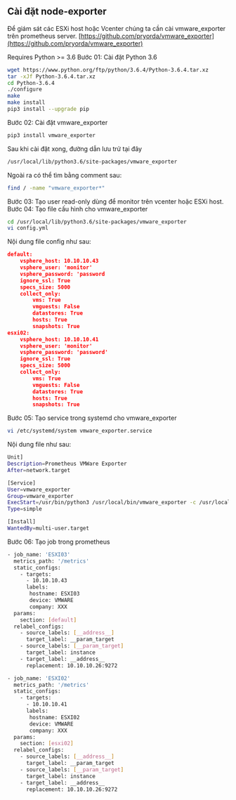 ## Cài đặt node-exporter
Để giám sát các ESXi host hoặc Vcenter chúng ta cần cài vmware_exporter trên prometheus server.
[https://github.com/pryorda/vmware_exporter](https://github.com/pryorda/vmware_exporter)

Requires Python >= 3.6
Bước 01:  Cài đặt Python 3.6
```bash
wget https://www.python.org/ftp/python/3.6.4/Python-3.6.4.tar.xz
tar -xJf Python-3.6.4.tar.xz
cd Python-3.6.4
./configure
make
make install
pip3 install --upgrade pip
```
Bước 02: Cài đặt vmware_exporter
```bash
pip3 install vmware_exporter
```
Sau khi cài đặt xong, đường dẫn lưu trử tại đây
```bash
/usr/local/lib/python3.6/site-packages/vmware_exporter
```
Ngoài ra có thể tìm bằng comment sau:
```bash
find / -name "vmware_exporter*"
```
Bước 03: Tạo user read-only dùng để monitor trên vcenter hoặc ESXi host.
Bước 04: Tạo file cấu hình cho vmware_exporter 
```bash
cd /usr/local/lib/python3.6/site-packages/vmware_exporter 
vi config.yml
```
Nội dung file config như sau:
```json
default:
    vsphere_host: 10.10.10.43
    vsphere_user: 'monitor'
    vsphere_password: 'password
    ignore_ssl: True
    specs_size: 5000
    collect_only:
        vms: True
        vmguests: False
        datastores: True
        hosts: True
        snapshots: True
esxi02:
    vsphere_host: 10.10.10.41
    vsphere_user: 'monitor'
    vsphere_password: 'password'
    ignore_ssl: True
    specs_size: 5000
    collect_only:
        vms: True
        vmguests: False
        datastores: True
        hosts: True
        snapshots: True
```
Bước 05: Tạo service trong systemd cho vmware_exporter 
```bash
vi /etc/systemd/system vmware_exporter.service
```

Nội dung file như sau: 
```bash
Unit]
Description=Prometheus VMWare Exporter
After=network.target

[Service]
User=vmware_exporter
Group=vmware_exporter
ExecStart=/usr/bin/python3 /usr/local/bin/vmware_exporter -c /usr/local/lib/python3.6/site-packages/vmware_exporter/config.yml
Type=simple

[Install]
WantedBy=multi-user.target
```
Bước 06: Tạo job trong prometheus

```bash
- job_name: 'ESXI03'
  metrics_path: '/metrics'
  static_configs:
    - targets: 
      - 10.10.10.43
      labels:
       hostname: ESXI03
       device: VMWARE
       company: XXX
  params:
    section: [default]
  relabel_configs:
    - source_labels: [__address__]
      target_label: __param_target
    - source_labels: [__param_target]
      target_label: instance
    - target_label: __address__
      replacement: 10.10.10.26:9272

- job_name: 'ESXI02'
  metrics_path: '/metrics'
  static_configs:
    - targets:
      - 10.10.10.41
      labels:
       hostname: ESXI02
       device: VMWARE
       company: XXX
  params:
    section: [esxi02]
  relabel_configs:
    - source_labels: [__address__]
      target_label: __param_target
    - source_labels: [__param_target]
      target_label: instance
    - target_label: __address__
      replacement: 10.10.10.26:9272
```




